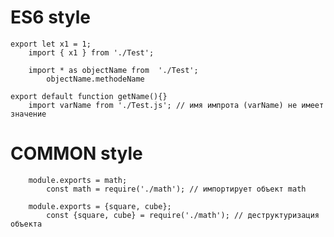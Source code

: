 # ES6 style
    export let x1 = 1;
        import { x1 } from './Test';

        import * as objectName from  './Test';
            objectName.methodeName

    export default function getName(){}
        import varName from './Test.js'; // имя импрота (varName) не имеет значение


# COMMON style
        module.exports = math;
            const math = require('./math'); // импортирует объект math
        
        module.exports = {square, cube};
            const {square, cube} = require('./math'); // деструктуризация объекта


